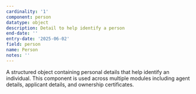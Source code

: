 ```yaml
---
cardinality: '1'
component: person
datatype: object
description: Detail to help identify a person
end-date: ''
entry-date: '2025-06-02'
field: person
name: Person
notes: ''
---
```


A structured object containing personal details that help identify an individual. This component is used across multiple modules including agent details, applicant details, and ownership certificates.